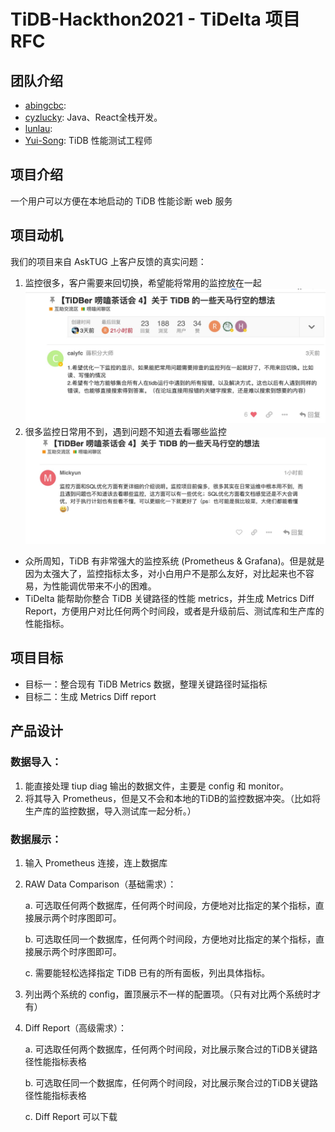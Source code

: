 # TiDB-Hackthon2021 - TiDelta 项目 RFC

## 团队介绍

- [abingcbc](https://github.com/abingcbc): 
- [cyzlucky](https://github.com/cyzlucky): Java、React全栈开发。
- [lunlau](https://github.com/lunlau): 
- [Yui-Song](https://github.com/Yui-Song): TiDB 性能测试工程师

## 项目介绍
 一个用户可以方便在本地启动的 TiDB 性能诊断 web 服务

## 项目动机
我们的项目来自 AskTUG 上客户反馈的真实问题：
1. 监控很多，客户需要来回切换，希望能将常用的监控放在一起
![user_feedback1](./media/user_feedbacks1.jpeg)
2. 很多监控日常用不到，遇到问题不知道去看哪些监控
![user_feedback2](./media/user_feedbacks2.jpeg)

- 众所周知，TiDB 有非常强大的监控系统 (Prometheus & Grafana)。但是就是因为太强大了，监控指标太多，对小白用户不是那么友好，对比起来也不容易，为性能调优带来不小的困难。
- TiDelta 能帮助你整合 TiDB 关键路径的性能 metrics，并生成 Metrics Diff Report，方便用户对比任何两个时间段，或者是升级前后、测试库和生产库的性能指标。

## 项目目标
- 目标一：整合现有 TiDB Metrics 数据，整理关键路径时延指标
- 目标二：生成 Metrics Diff report

## 产品设计

### 数据导入：
1. 能直接处理 tiup diag 输出的数据文件，主要是 config 和 monitor。	
2. 将其导入 Prometheus，但是又不会和本地的TiDB的监控数据冲突。（比如将生产库的监控数据，导入测试库一起分析。）


### 数据展示：
1. 输入 Prometheus 连接，连上数据库
2. RAW Data Comparison（基础需求）：

	a. 可选取任何两个数据库，任何两个时间段，方便地对比指定的某个指标，直接展示两个时序图即可。
	
	b. 可选取任同一个数据库，任何两个时间段，方便地对比指定的某个指标，直接展示两个时序图即可。
	
	c. 需要能轻松选择指定 TiDB 已有的所有面板，列出具体指标。
	
3. 列出两个系统的 config，置顶展示不一样的配置项。（只有对比两个系统时才有）
4. Diff Report（高级需求）：

	a. 可选取任何两个数据库，任何两个时间段，对比展示聚合过的TiDB关键路径性能指标表格
	
	b. 可选取任同一个数据库，任何两个时间段，对比展示聚合过的TiDB关键路径性能指标表格
	
	c. Diff Report 可以下载
